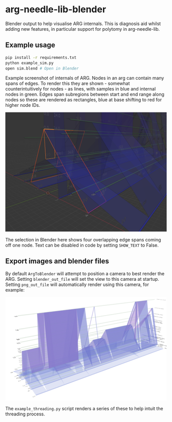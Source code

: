 # arg-needle-lib-blender

Blender output to help visualise ARG internals. This is diagnosis aid whilst
adding new features, in particular support for polytomy in arg-needle-lib.

## Example usage

```sh
pip install -r requirements.txt
python example_sim.py
open sim.blend # Open in Blender
```

Example screenshot of internals of ARG. Nodes in an arg can contain many spans
of edges. To render this they are shown - somewhat counterintuitively for
nodes - as lines, with samples in blue and internal nodes in green. Edges span
subregions between start and end range along nodes so these are rendered as
rectangles, blue at base shifting to red for higher node IDs.

![screenshot](screenshot.png)

The selection in Blender here shows four overlapping edge spans coming off one
node. Text can be disabled in code by setting `SHOW_TEXT` to False.

## Export images and blender files

By default `ArgToBlender` will attempt to position a camera to best render
the ARG. Setting `blender_out_file` will set the view to this camera at startup.
Setting `png_out_file` will automatically render using this camera, for example:

![screenshot](example_render.png)

The `example_threading.py` script renders a series of these to help intuit the
threading process.